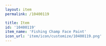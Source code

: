 ```yaml
---
layout: item
permalink: /10400119

title: Item
id: '10400119'
item_name: 'Fishing Champ Face Paint'
icon_url: 'item/icon/customize/10400119.png'
---
```

